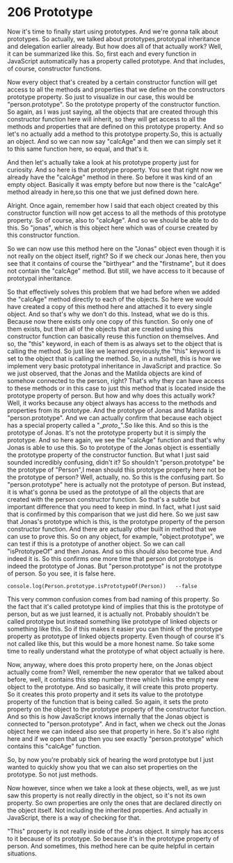 # 206 Prototype

Now it's time to finally start using prototypes. And we're gonna talk about prototypes. So actually, we talked about prototypes,prototypal inheritance and delegation earlier already. But how does all of that actually work? Well, it can be summarized like this. So, first each and every function in JavaScript automatically has a property called prototype. And that includes, of course, constructor functions.

Now every object that's created by a certain constructor function will get access to all the methods and properties that we define on the constructors prototype property. So just to visualize in our case, this would be "person.prototype". So the prototype property of the constructor function. So again, as I was just saying, all the objects that are created through this constructor function here will inherit, so they will get access to all the methods and properties that are defined on this prototype property. And so let's no actually add a method to this prototype property.So, this is actually an object. And so we can now say "calcAge" and then we can simply set it to this same function here, so equal, and that's it.

And then let's actually take a look at his prototype property just for curiosity. And so here is that prototype property. You see that right now we already have the "calcAge" method in there. So before it was kind of an empty object. Basically it was empty before but now there is the "calcAge" method already in here,so this one that we just defined down here.

Alright. Once again, remember how I said that each object created by this constructor function will now get access to all the methods of this prototype property. So of course, also to "calcAge". And so we should be able to do this. So "jonas", which is this object here which was of course created by this constructor function.

So we can now use this method here on the "Jonas" object even though it is not really on the object itself, right? So if we check our Jonas here, then you see that it contains of course the "birthyear" and the "firstname", but it does not contain the "calcAge" method. But still, we have access to it because of prototypal inheritance. 

So that effectively solves this problem that we had before when we added the "calcAge" method directly to each of the objects. So here we would have created a copy of this method here and attached it to every single object. And so that's why we don't do this. Instead, what we do is this. Because now there exists only one copy of this function. So only one of them exists, but then all of the objects that are created using this constructor function can basically reuse this function on themselves. And so, the "this" keyword, in each of them is as always set to the object that is calling the method. So just like we learned previously,the "this" keyword is set to the object that is calling the method. So, in a nutshell, this is how we implement very basic prototypal inheritance in JavaScript and practice. So we just observed, that the Jonas and the Matilda objects are kind of somehow connected to the person, right? That's why they can have access to these methods or in this case to just this method that is located inside the prototype property of person. But how and why does this actually work? Well, it works because any object always has access to the methods and properties from its prototype. And the prototype of Jonas and Matilda is "person.prototype". And we can actually confirm that because each object has a special property called a "\__proto__".So like this. And so this is the prototype of Jonas. It's not the prototype property but it is simply the prototype. And so here again, we see the "calcAge" function and that's why Jonas is able to use this. So to prototype of the Jonas object is essentially the prototype property of the constructor function.  But what I just said sounded incredibly confusing, didn't it? So shouldn't "person.prototype" be the prototype of "Person",I mean should this prototype property here not be the prototype of person? Well, actually, no. So this is the confusing part. So "person.prototype" here is actually not the prototype of person. But instead, it is what's gonna be used as the prototype of all the objects that are created with the person constructor function. So that's a subtle but important difference that you need to keep in mind. In fact, what I just said that is confirmed by this comparison that we just did here. So we just saw that Jonas's prototype which is this, is the prototype property of the person constructor function. And there are actually other built in method that we can use to prove this. So on any object, for example, "object.prototype", we can test if this is a prototype of another object. So we can call "isPrototypeOf" and then Jonas. And so this should also become true. And indeed it is. So this confirms one more time that person dot prototype is indeed the prototype of Jonas. But "person.prototype" is not the prototype of person. So you see, it is false here. 

`console.log(Person.prototype.isPrototypeOf(Person))   --false`

This very common confusion comes from bad naming of this property. So the fact that it's called prototype kind of implies that this is the prototype of person, but as we just learned, it is actually not. Probably shouldn't be called prototype but instead something like prototype of linked objects or something like this. So if this makes it easier you can think of the prototype property as prototype of linked objects property. Even though of course it's not called like this, but this would be a more honest name. So take some time to really understand what the prototype of what object actually is here.

Now, anyway, where does this proto property here, on the Jonas object actually come from? Well, remember the new operator that we talked about before, well, it contains this step number three which links the empty new object to the prototype. And so basically, it will create this proto property. So it creates this proto property and it sets its value to the prototype property of the function that is being called. So again, it sets the proto property on the object to the prototype property of the constructor function. And so this is how JavaScript knows internally that the Jonas object is connected to "person.prototype". And in fact, when we check out the Jonas object here we can indeed also see that property in here. So it's also right here and if we open that up then you see exactly "person.prototype" which contains this "calcAge" function.

So, by now you're probably sick of hearing the word prototype but I just wanted to quickly show you that we can also set properties on the prototype. So not just methods.

Now however, since when we take a look at these objects, well, as we just saw this property is not really directly in the object, so it's not its own property. So own properties are only the ones that are declared directly on the object itself. Not including the inherited properties. And actually in JavaScript, there is a way of checking for that.

"This" property is not really inside of the Jonas object. It simply has access to it because of its prototype. So because it's in the prototype property of person. And sometimes, this method here can be quite helpful in certain situations.